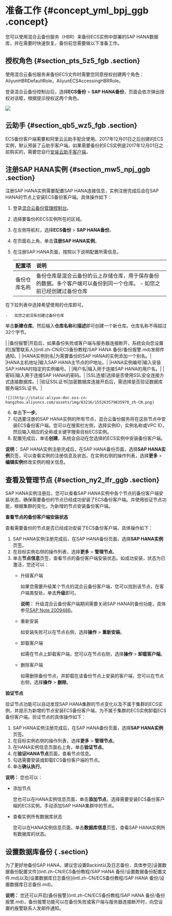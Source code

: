 # 准备工作 {#concept_yml_bpj_ggb .concept}

您可以使用混合云备份服务（HBR）来备份ECS实例中部署的SAP HANA数据库，并在需要时快速恢复。备份前您需要做以下准备工作。

## 授权角色 {#section_pts_5z5_fgb .section}

使用混合云备份服务来备份ECS文件时需要您同意授权创建两个角色：AliyunHBRDefaultRole，AliyunECSAccessingHBRRole。

登录混合云备份控制台后，选择**ECS备份** \> **SAP HANA备份**，页面会依次弹出授权对话框，根据提示授权这两个角色。

![](http://static-aliyun-doc.oss-cn-hangzhou.aliyuncs.com/assets/img/82684/155263579837733_zh-CN.png)

## 云助手 {#section_qb5_wz5_fgb .section}

ECS备份客户端需要和阿里云云助手配合使用。2017年12月01日之后创建的ECS实例，默认预装了云助手客户端。如果需要备份的ECS实例是2017年12月01日之前购买的，需要您自行[安装云助手客户端](../../../../../intl.zh-CN/部署与运维/云助手/配置云助手客户端.md)。

## 注册SAP HANA实例 {#section_mw5_npj_ggb .section}

注册SAP HANA实例需要配置SAP HANA连接信息，实例注册完成后会在SAP HANA的节点上安装ECS备份客户端。具体操作如下：

1.  登录[混合云备份管理控制台](https://hbr.console.aliyun.com)。
2.  选择要备份的ECS实例所在的区域。
3.  在左侧导航栏，选择**ECS备份** \> **SAP HANA备份**。
4.  在页面右上角，单击**注册SAP HANA实例**。
5.  在注册SAP HANA页面，按照以下说明配置所需信息。

    |配置项|说明|
    |:--|:-|
    |备份仓库名称|备份仓库是混合云备份的云上存储仓库，用于保存备份的数据。多个客户端可以备份到同一个仓库。    -   如您之前已经创建过备份仓库

在下拉列表中选择希望使用的仓库即可。

    -   如您之前没有创建过备份仓库

单击**新建仓库**。然后输入**仓库名称**和**描述**即可创建一个新仓库。仓库名称不得超过32个字节。

 |
    |备份报警|开启后，如果备份失败或客户端与服务器连接断开，系统会向您设置的[报警联系人](intl.zh-CN/ECS备份教程/SAP HANA 备份/备份报警.md)发邮件通知。|
    |HANA实例别名|为需要备份的SAP HANA的实例添加一个别名。|
    |HANA主机地址|输入SAP HANA主节点的IP地址。|
    |HANA实例编号|输入安装SAP HANA时指定的实例编号。|
    |用户名|输入用于连接SAP HANA的用户名。|
    |密码|输入用于连接SAP HANA的密码。|
    |SSL连接|选择是否使用SSL安全连接方式连接数据库。|
    |验证SSL证书|加密数据库连接开启后，需选择是否验证数据库服务端SSL证书。|

    ![](http://static-aliyun-doc.oss-cn-hangzhou.aliyuncs.com/assets/img/83216/155263579835970_zh-CN.png)

6.  单击**下一步**。
7.  勾选要注册的SAP HANA实例的所有节点，混合云备份服务将在这些节点中安装ECS备份客户端。您可以在搜索栏左侧，选择实例ID，实例名称或VPC ID，然后输入相应的全称或关键字搜索目标ECS实例。
8.  配置完成后，单击**创建**，系统会自动在您选择的ECS实例中安装备份客户端。

**说明：** SAP HANA实例注册完成后，在SAP HANA备份页面，选择**SAP HANA实例**页签，可以查看实例的注册信息及状态。在实例右侧的操作列表，选择**更多** \> **编辑实例**修改实例的相关信息。

## 查看及管理节点 {#section_ny2_lfr_ggb .section}

SAP HANA实例注册后，您可以查看SAP HANA实例中各个节点的备份客户端安装状态，确保需要备份的节点已经成功安装了ECS备份客户端。并使用验证节点功能，根据集群的变化，为新增的节点安装备份客户端。

**查看节点的备份客户端安装状态**

查看需要备份的节点是否已经成功安装了ECS备份客户端，具体操作如下：

1.  SAP HANA实例注册完成后，在SAP HANA备份页面，选择**SAP HANA实例**页签。
2.  在目标实例右侧的操作列表，选择**更多** \> **管理节点**。
3.  单击**节点信息**页签，查看节点的备份客户端安装状态。如成功安装，状态为已激活，您还可以：
    -   升级客户端

        如果您需要升级某个节点的混合云备份客户端，您可以找到该节点，在客户端类型处，单击**升级**即可。

        **说明：** 升级混合云备份客户端期间需要关闭SAP HANA的备份功能，具体参见[SAP Note 2009486](https://launchpad.support.sap.com/#/notes/2009486)。

    -   重新安装

        如安装失败可以在节点右侧，选择**操作** \> **重新安装**。

    -   卸载客户端

        如需在节点上卸载客户端，您可以在节点右侧，选择**操作** \> **卸载客户端**。

    -   删除客户端

        如需删除备份节点，并卸载在该备份节点上安装的客户端，您可以在节点右侧，选择**操作** \> **删除**。


**验证节点**

验证节点功能可以自动发现SAP HANA集群的节点变化以及不属于集群的ECS实例，并提示为新增的节点安装ECS备份客户端，为不属于集群的ECS实例卸载ECS备份客户端。验证节点的具体操作如下：

1.  SAP HANA实例注册完成后，在SAP HANA备份页面，选择**SAP HANA实例**页签。
2.  在目标实例右侧的操作列表，选择**更多** \> **管理节点**。
3.  在HANA实例信息页面右上角，单击**验证节点**。
4.  在**验证HANA节点**页面，查看节点信息。
5.  勾选需要安装或卸载ECS备份客户端的节点。
6.  单击**确认执行**。

**说明：** 您也可以：

-   添加节点

    您也可以在HANA实例信息页面，单击**添加节点**，选择需要安装ECS备份客户端的ECS实例，手动添加SAP HANA集群中的节点。

-   查看实例所有数据库状态

    您可以在HANA实例信息页面，单击**数据库信息**页签，查看SAP HANA实例所有数据库的状态。


## 设置数据库备份 { .section}

为了更好地备份SAP HANA，建议您设置Backint以及日志备份，具体参见[设置数据备份配置文件](intl.zh-CN/ECS备份教程/SAP HANA 备份/设置数据备份配置文件.md)以及[设置数据库日志备份](intl.zh-CN/ECS备份教程/SAP HANA 备份/设置数据库日志备份.md)。

**说明：** 您还可以开启[备份报警](intl.zh-CN/ECS备份教程/SAP HANA 备份/备份报警.md)，备份报警功能可以在备份失败或客户端与服务器连接断开时，向您设置的报警联系人发邮件通知。

